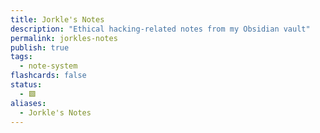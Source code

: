 ```yaml
---
title: Jorkle's Notes
description: "Ethical hacking-related notes from my Obsidian vault"
permalink: jorkles-notes
publish: true
tags:
  - note-system
flashcards: false
status:
  - 🟩
aliases:
  - Jorkle's Notes
---
```





